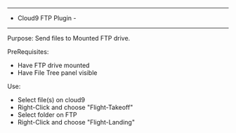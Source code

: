 ---------------------
- Cloud9 FTP Plugin -
---------------------

Purpose:
Send files to Mounted FTP drive.

PreRequisites:
- Have FTP drive mounted
- Have File Tree panel visible

Use:
- Select file(s) on cloud9
- Right-Click and choose "Flight-Takeoff"
- Select folder on FTP
- Right-Click and choose "Flight-Landing"